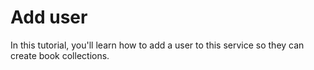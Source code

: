 # Add user
In this tutorial, you'll learn how to add a user to this service so they can create book collections.

